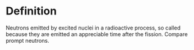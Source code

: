 # Definition

Neutrons emitted by excited nuclei in a radioactive process, so called
because they are emitted an appreciable time after the fission. Compare
prompt neutrons.
